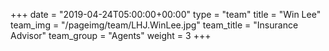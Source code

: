 +++
date = "2019-04-24T05:00:00+00:00"
type = "team"
title = "Win Lee"
team_img = "/pageimg/team/LHJ.WinLee.jpg"
team_title = "Insurance Advisor"
team_group = "Agents"
weight = 3
+++